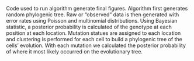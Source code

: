 
Code used to run algorithm generate final figures. 
Algorithm first generates random phylogenic tree. Raw or “observed” data is then generated with error rates using Poisson and multinomial distributions. Using Bayesian statistic, a posterior probability is calculated of the genotype at each position at each location. Mutation statues are assigned to each location and clustering is performed for each cell to build a phylogenic tree of the cells’ evolution. With each mutation we calculated the posterior probability of where it most likely occurred on the evolutionary tree.
